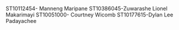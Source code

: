 ST10112454- Manneng Maripane
ST10386045-Zuwarashe Lionel Makarimayi
ST10051000- Courtney Wicomb
ST10177615-Dylan Lee Padayachee
